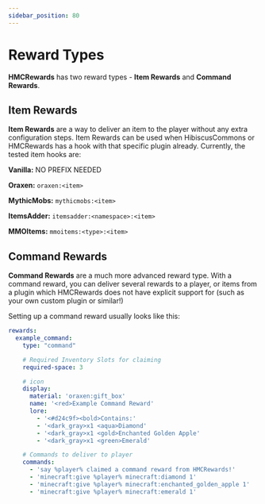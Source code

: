 ```yaml
---
sidebar_position: 80
---
```


# Reward Types

**HMCRewards** has two reward types - **Item Rewards** and **Command Rewards**.

## Item Rewards

**Item Rewards** are a way to deliver an item to the player without any extra configuration steps. Item Rewards can be used when HibiscusCommons or HMCRewards has a hook with that specific plugin already. Currently, the tested item hooks are:

**Vanilla:** NO PREFIX NEEDED

**Oraxen:** `oraxen:<item>`

**MythicMobs:** `mythicmobs:<item>`

**ItemsAdder:** `itemsadder:<namespace>:<item>`

**MMOItems:** `mmoitems:<type>:<item>`

## Command Rewards

**Command Rewards** are a much more advanced reward type. With a command reward, you can deliver several rewards to a player, or items from a plugin which HMCRewards does not have explicit support for (such as your own custom plugin or similar!)

Setting up a command reward usually looks like this:

```yaml
rewards:
  example_command:
    type: "command"

    # Required Inventory Slots for claiming
    required-space: 3

    # icon
    display:
      material: 'oraxen:gift_box'
      name: '<red>Example Command Reward'
      lore:
        - '<#d24c9f><bold>Contains:'
        - '<dark_gray>x1 <aqua>Diamond'
        - '<dark_gray>x1 <gold>Enchanted Golden Apple'
        - '<dark_gray>x1 <green>Emerald'

    # Commands to deliver to player
    commands:
      - 'say %player% claimed a command reward from HMCRewards!'
      - 'minecraft:give %player% minecraft:diamond 1'
      - 'minecraft:give %player% minecraft:enchanted_golden_apple 1'
      - 'minecraft:give %player% minecraft:emerald 1'
```